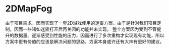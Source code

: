 # 2DMapFog
由于项目需求，因而实现了一套2D游戏使用的迷雾方案。由于是针对我们项目定制，因而一些诸如迷雾打开后再关闭的功能并未实现。
整个方案因为受到不管提升的数据量、逐渐感受到性能的压力，因而进行了多次重构才实现现有功能，所以方案中更有价值的应该是解决问题的思路，方案本身或许还有大神有更好的建议。
